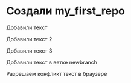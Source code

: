 ﻿# Создали my_first_repo

Добавили текст

Добавили текст 2

Добавили текст 3

Добавили текст в ветке newbranch

Разрешаем конфликт текст в браузере 
